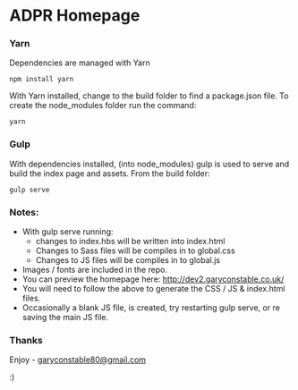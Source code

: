 # ADPR Homepage

### Yarn

Dependencies are managed with Yarn

```
npm install yarn
```

With Yarn installed, change to the build folder to find a package.json file. To create the node_modules folder run the command:
```
yarn
```

### Gulp

With dependencies installed, (into node_modules) gulp is used to serve and build the index page and assets. From the build folder:
```
gulp serve
```

### Notes:
+ With gulp serve running:
  + changes to index.hbs will be written into index.html
  + Changes to Sass files will be compiles in to global.css
  + Changes to JS files will be compiles in to global.js
+ Images / fonts are included in the repo.
+ You can preview the homepage here: http://dev2.garyconstable.co.uk/
+ You will need to follow the above to generate the CSS / JS & index.html files.
+ Occasionally a blank JS file, is created, try restarting gulp serve, or re saving the main JS file.

### Thanks

Enjoy - garyconstable80@gmail.com

:)
